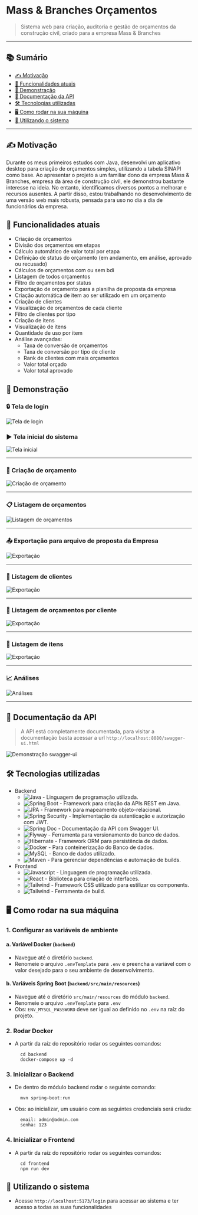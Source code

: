# Mass & Branches Orçamentos

> Sistema web para criação, auditoria e gestão de orçamentos da construção civil, criado para a empresa Mass & Branches

---

## 📚 Sumário

- [✍️ Motivação](#-motivação)
- [🎯 Funcionalidades atuais](#-funcionalidades-atuais-)
- [📸 Demonstração](#-demonstração)
- [📖 Documentação da API](#-documentação-da-api)
- [🛠️ Tecnologias utilizadas](#-tecnologias-utilizadas)
- [🖥️ Como rodar na sua máquina](#-como-rodar-na-sua-máquina)
- [🚀 Utilizando o sistema](#-utilizando-o-sistema)

---


## ✍️ Motivação

Durante os meus primeiros estudos com Java, desenvolvi um aplicativo desktop para criação de orçamentos simples, utilizando a tabela SINAPI como base. Ao apresentar o projeto a um familiar dono da empresa Mass & Branches, empresa da área de construção civil, ele demonstrou bastante interesse na ideia. No entanto, identificamos diversos pontos a melhorar e recursos ausentes. A partir disso, estou trabalhando no desenvolvimento de uma versão web mais robusta, pensada para uso no dia a dia de funcionários da empresa.

## 🎯 Funcionalidades atuais 

- Criação de orçamentos 
- Divisão dos orçamentos em etapas
- Cálculo automático de valor total por etapa
- Definição de status do orçamento (em andamento, em análise, aprovado ou recusado)
- Cálculos de orçamentos com ou sem bdi
- Listagem de todos orçamentos
- Filtro de orçamentos por status
- Exportação de orçamento para a planilha de proposta da empresa
- Criação automática de item ao ser utilizado em um orçamento
- Criação de clientes
- Visualização de orçamentos de cada cliente
- Filtro de clientes por tipo
- Criação de itens
- Visualização de itens
- Quantidade de uso por item
- Análise avançadas:
  - Taxa de conversão de orçamentos
  - Taxa de conversão por tipo de cliente
  - Rank de clientes com mais orçamentos
  - Valor total orçado
  - Valor total aprovado

## 📸 Demonstração

### 🔒 Tela de login

![Tela de login](./assets/login.png)

### ▶️ Tela inicial do sistema

![Tela inicial](./assets/home.png)

---

### 🧾 Criação de orçamento

![Criação de orçamento](./assets/creating-budget.gif)

---

### 📋 Listagem de orçamentos

![Listagem de orçamentos](./assets/budget-list.png)

---

### 📤 Exportação para arquivo de proposta da Empresa

![Exportação](./assets/exporting-excel.gif)

---

### 👥 Listagem de clientes

![Exportação](./assets/my-customers.png)

---

### 📑 Listagem de orçamentos por cliente

![Exportação](assets/budgets-by-customer.png)

---

### 🧱 Listagem de itens

![Exportação](assets/my-items.png)

---

### 📈 Análises

![Análises](assets/analysis.gif)

---

## 📖 Documentação da API
 
> A API está completamente documentada, para visitar a documentação basta acessar a url `http://localhost:8080/swagger-ui.html`

![Demonstração swagger-ui](assets/swagger-ui.png)

## 🛠️ Tecnologias utilizadas

- Backend
  - ![Java](https://img.shields.io/badge/Java-21-orange?logo=java) - Linguagem de programação utilizada.
  - ![Spring Boot](https://img.shields.io/badge/Spring_Boot-3.0-brightgreen?logo=spring) - Framework para criação da APIs REST em Java.
  - ![JPA](https://img.shields.io/badge/Spring_Data_JPA-blue?logo=eclipselink) - Framework para mapeamento objeto-relacional.
  - ![Spring Security](https://img.shields.io/badge/Spring_Security-gray?logo=springsecurity) - Implementação da autenticação e autorização com JWT.
  - ![Spring Doc](https://img.shields.io/badge/Spring_Doc-green) - Documentação da API com Swagger UI.
  - ![Flyway](https://img.shields.io/badge/flyway-red?logo=flyway) - Ferramenta para versionamento do banco de dados.
  - ![Hibernate](https://img.shields.io/badge/Hibernate-grey?logo=hibernate) - Framework ORM para persistência de dados.
  - ![Docker](https://img.shields.io/badge/Docker-blue?logo=docker) - Para conteinerização do Banco de dados.
  - ![MySQL](https://img.shields.io/badge/MySQL-black?logo=mysql) - Banco de dados utilizado.
  - ![Maven](https://img.shields.io/badge/Maven-Build-blue?logo=apachemaven) - Para gerenciar dependências e automação de builds.
- Frontend
  - ![Javascript](https://img.shields.io/badge/Javascript-grey?logo=javascript) - Linguagem de programação utilizada.
  - ![React](https://img.shields.io/badge/React-blue?logo=react) - Biblioteca para criação de interfaces.
  - ![Tailwind](https://img.shields.io/badge/TailwindCSS-white?logo=tailwindcss) - Framework CSS utilizado para estilizar os components.
  - ![Tailwind](https://img.shields.io/badge/Vite-pink?logo=vite) - Ferramenta de build.

## 🖥️ Como rodar na sua máquina

### 1. Configurar as variáveis de ambiente

#### a. **Variável Docker (`backend`)**

- Navegue até o diretório `backend`.
- Renomeie o arquivo `.envTemplate` para `.env` e preencha a variável com o valor desejado para o seu ambiente de desenvolvimento.

#### b. **Variáveis Spring Boot (`backend/src/main/resources`)**

- Navegue até o diretório `src/main/resources` do módulo `backend`.
- Renomeie o arquivo `.envTemplate` para `.env`
- Obs: `ENV_MYSQL_PASSWORD` deve ser igual ao definido no `.env` na raíz do projeto.

### 2. Rodar Docker

- A partir da raíz do repositório rodar os seguintes comandos:
    ```
      cd backend
      docker-compose up -d
    ```
  
### 3. Inicializar o Backend

- De dentro do módulo backend rodar o seguinte comando:
    ```
      mvn spring-boot:run
    ```
- Obs: ao inicializar, um usuário com as seguintes credenciais será criado:
  ```
    email: admin@admin.com 
    senha: 123
  ```
  

### 4. Inicializar o Frontend

- A partir da raíz do repositório rodar os seguintes comandos:
    ```
      cd frontend
      npm run dev
    ```

## 🚀 Utilizando o sistema

- Acesse `http://localhost:5173/login` para acessar ao sistema e ter acesso a todas as suas funcionalidades

